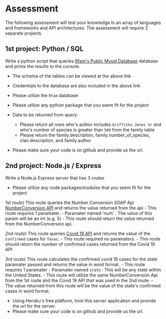 # Assessment

The following assessment will test your knowledge in an array of languages and frameworks and API architectures.
The assessment will require 2 separate projects.

## 1st project: Python / SQL

Write a python script that queries [Rfam's Public Mysql Database](https://docs.rfam.org/en/latest/database.html) database and prints the results to the console.

- The schema of the tables can be viewed at the above link
- Credentials to the database are also included in the above link
- Please utilize the `Rfam` database
- Please utilize any python package that you seem fit for the project

- Data to be returned from query:
    - Please return all rows who's author includes `Griffiths-Jones Sr` and who's number of species is greater than `500` from the family table
    - Please return the family.description, family.number_of_species, clan.description, and family.author 

- Please make sure your code is on github and provide us the url. 

## 2nd project: Node.js / Express

Write a Node.js Express server that has 3 routes

- Please utilize any node packages/modules that you seem fit for the project

*1st route*) This route queries the Number Conversion SOAP Api [NumberConversion API](https://www.dataaccess.com/webservicesserver/NumberConversion.wso?op=NumberToWords) and returns the value returned from the api
    - This route requires 1 paramater.
        - Paramater named 'num' : The value of this param will be an int (e.g. 5)
    - This route should return the value returned from the NumberConversion api.

*2nd route*) This route queries [Covid 19 API](https://github.com/M-Media-Group/Covid-19-API) and returns the value of the `Confirmed` cases for `Texas`.
    - This route required no paramaters.
    - This route should return the number of confirmed cases returned from the Covid 19 API

*3rd route*) This route calculates the confirmed covid 19 cases for the state paramater passed and returns the value in word format.
    - This route requires 1 paramater
        - Paramater named `state` : This will be any state within the United States.
    - This route will utilize the same NumberConversion Api from the 1st route and the Covid 19 API that was used in the 2nd route.
    - The value returned from this route will be the value of the state's confirmed cases in word format. 

- Using Heroku's free platform, host this server application and provide the url for the server.
- Please make sure your code is on github and provide us the url.
